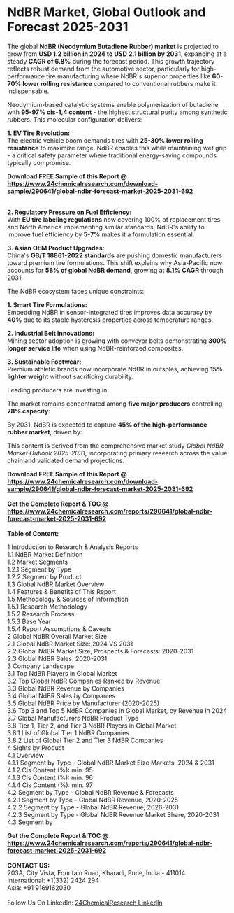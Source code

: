 <h1>NdBR Market, Global Outlook and Forecast 2025-2031</h1><p>The global <strong>NdBR (Neodymium Butadiene Rubber) market</strong> is projected to grow from <strong>USD 1.2 billion in 2024 to USD 2.1 billion by 2031</strong>, expanding at a steady <strong>CAGR of 6.8%</strong> during the forecast period. This growth trajectory reflects robust demand from the automotive sector, particularly for high-performance tire manufacturing where NdBR's superior properties like <strong>60-70% lower rolling resistance</strong> compared to conventional rubbers make it indispensable.</p><p>Neodymium-based catalytic systems enable polymerization of butadiene with <strong>95-97% cis-1,4 content</strong> - the highest structural purity among synthetic rubbers. This molecular configuration delivers:</p><p><strong>1. EV Tire Revolution:</strong><br>
The electric vehicle boom demands tires with <strong>25-30% lower rolling resistance</strong> to maximize range. NdBR enables this while maintaining wet grip - a critical safety parameter where traditional energy-saving compounds typically compromise.</p><div><b>Download FREE Sample of this Report @ 
            <a href="https://www.24chemicalresearch.com/download-sample/290641/global-ndbr-forecast-market-2025-2031-692">
            https://www.24chemicalresearch.com/download-sample/290641/global-ndbr-forecast-market-2025-2031-692</a></b></div><br><p><strong>2. Regulatory Pressure on Fuel Efficiency:</strong><br>
With <strong>EU tire labeling regulations</strong> now covering 100% of replacement tires and North America implementing similar standards, NdBR's ability to improve fuel efficiency by <strong>5-7%</strong> makes it a formulation essential.</p><p><strong>3. Asian OEM Product Upgrades:</strong><br>
China's <strong>GB/T 18861-2022 standards</strong> are pushing domestic manufacturers toward premium tire formulations. This shift explains why Asia-Pacific now accounts for <strong>58% of global NdBR demand</strong>, growing at <strong>8.1% CAGR</strong> through 2031.</p><p>The NdBR ecosystem faces unique constraints:</p><p><strong>1. Smart Tire Formulations:</strong><br>
Embedding NdBR in sensor-integrated tires improves data accuracy by <strong>40%</strong> due to its stable hysteresis properties across temperature ranges.</p><p><strong>2. Industrial Belt Innovations:</strong><br>
Mining sector adoption is growing with conveyor belts demonstrating <strong>300% longer service life</strong> when using NdBR-reinforced composites.</p><p><strong>3. Sustainable Footwear:</strong><br>
Premium athletic brands now incorporate NdBR in outsoles, achieving <strong>15% lighter weight</strong> without sacrificing durability.</p><p>Leading producers are investing in:</p><p>The market remains concentrated among <strong>five major producers</strong> controlling <strong>78% capacity</strong>:</p><p>By 2031, NdBR is expected to capture <strong>45% of the high-performance rubber market</strong>, driven by:</p><p>This content is derived from the comprehensive market study <em>Global NdBR Market Outlook 2025-2031</em>, incorporating primary research across the value chain and validated demand projections.</p><div><b>Download FREE Sample of this Report @ 
            <a href="https://www.24chemicalresearch.com/download-sample/290641/global-ndbr-forecast-market-2025-2031-692">
            https://www.24chemicalresearch.com/download-sample/290641/global-ndbr-forecast-market-2025-2031-692</a></b></div><br><div><b>Get the Complete Report & TOC @ 
            <a href="https://www.24chemicalresearch.com/reports/290641/global-ndbr-forecast-market-2025-2031-692">
            https://www.24chemicalresearch.com/reports/290641/global-ndbr-forecast-market-2025-2031-692</a></b></div><br>
            <b>Table of Content:</b><p>1 Introduction to Research & Analysis Reports<br />
 1.1 NdBR Market Definition<br />
 1.2 Market Segments<br />
 1.2.1 Segment by Type<br />
 1.2.2 Segment by Product<br />
 1.3 Global NdBR Market Overview<br />
 1.4 Features & Benefits of This Report<br />
 1.5 Methodology & Sources of Information<br />
 1.5.1 Research Methodology<br />
 1.5.2 Research Process<br />
 1.5.3 Base Year<br />
 1.5.4 Report Assumptions & Caveats<br />
2 Global NdBR Overall Market Size<br />
 2.1 Global NdBR Market Size: 2024 VS 2031<br />
 2.2 Global NdBR Market Size, Prospects & Forecasts: 2020-2031<br />
 2.3 Global NdBR Sales: 2020-2031<br />
3 Company Landscape<br />
 3.1 Top NdBR Players in Global Market<br />
 3.2 Top Global NdBR Companies Ranked by Revenue<br />
 3.3 Global NdBR Revenue by Companies<br />
 3.4 Global NdBR Sales by Companies<br />
 3.5 Global NdBR Price by Manufacturer (2020-2025)<br />
 3.6 Top 3 and Top 5 NdBR Companies in Global Market, by Revenue in 2024<br />
 3.7 Global Manufacturers NdBR Product Type<br />
 3.8 Tier 1, Tier 2, and Tier 3 NdBR Players in Global Market<br />
 3.8.1 List of Global Tier 1 NdBR Companies<br />
 3.8.2 List of Global Tier 2 and Tier 3 NdBR Companies<br />
4 Sights by Product<br />
 4.1 Overview<br />
 4.1.1 Segment by Type - Global NdBR Market Size Markets, 2024 & 2031<br />
 4.1.2 Cis Content (%): min. 95<br />
 4.1.3 Cis Content (%): min. 96<br />
 4.1.4 Cis Content (%): min. 97<br />
 4.2 Segment by Type - Global NdBR Revenue & Forecasts<br />
 4.2.1 Segment by Type - Global NdBR Revenue, 2020-2025<br />
 4.2.2 Segment by Type - Global NdBR Revenue, 2026-2031<br />
 4.2.3 Segment by Type - Global NdBR Revenue Market Share, 2020-2031<br />
 4.3 Segment by</p><div><b>Get the Complete Report & TOC @ 
            <a href="https://www.24chemicalresearch.com/reports/290641/global-ndbr-forecast-market-2025-2031-692">
            https://www.24chemicalresearch.com/reports/290641/global-ndbr-forecast-market-2025-2031-692</a></b></div><br><b>CONTACT US:</b><br>
            203A, City Vista, Fountain Road, Kharadi, Pune, India - 411014<br>
            International: +1(332) 2424 294<br>
            Asia: +91 9169162030 <br><br>
            Follow Us On LinkedIn: <a href="https://www.linkedin.com/company/24chemicalresearch/">24ChemicalResearch LinkedIn</a>